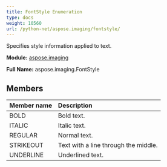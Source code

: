 ```yaml
---
title: FontStyle Enumeration
type: docs
weight: 10560
url: /python-net/aspose.imaging/fontstyle/
---
```


Specifies style information applied to text.

**Module:** [aspose.imaging](/imaging/python-net/aspose.imaging/)

**Full Name:** aspose.imaging.FontStyle

## **Members**
| **Member name** | **Description** |
| :- | :- |
| BOLD | Bold text. |
| ITALIC | Italic text. |
| REGULAR | Normal text. |
| STRIKEOUT | Text with a line through the middle. |
| UNDERLINE | Underlined text. |

